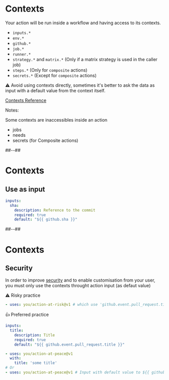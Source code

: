 <!-- .slide: -->

# Contexts

Your action will be run inside a workflow and having access to its contexts.

- `inputs.*`
- `env.*`
- `github.*`
- `job.*`
- `runner.*`
- `strategy.*` and `matrix.*` (Only if a matrix strategy is used in the caller job)
- `steps.*` (Only for `composite` actions)
- `secrets.*` (Except for `composite` actions)

⚠️ Avoid using contexts directly, sometimes it's better to ask the data as input with a default value from the context itself.

[Contexts Reference](https://docs.github.com/en/actions/learn-github-actions/contexts)
<!-- .element: class="credits" -->

Notes:

Some contexts are inaccessibles inside an action

- jobs
- needs
- secrets (for Composite actions)

##--##

<!-- .slide: class="with-code" -->

# Contexts

## Use as input

```yaml
inputs:
  sha:
    description: Reference to the commit
    required: true
    default: "${{ github.sha }}"
```

##--##

<!-- .slide: class="with-code" -->

# Contexts

## Security

In order to improve [security](https://docs.github.com/en/actions/security-guides/security-hardening-for-github-actions#understanding-the-risk-of-script-injections) and to enable customisation from your user, you must only use the contexts throught action input (as defaut value)

⚠️ Risky practice

```yaml
- uses: you/action-at-risk@v1 # which use 'github.event.pull_request.title' directly
```

👍 Preferred practice

```yaml
inputs:
  title:
    description: Title
    required: true
    default: "${{ github.event.pull_request.title }}"
```

```yaml
- uses: you/action-at-peace@v1
  with:
    title: 'some title'
# Or
- uses: you/action-at-peace@v1 # Input with default value to ${{ github.event.pull_request.title }}
```
